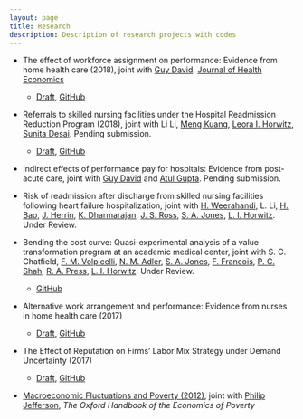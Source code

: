 ```yaml
---
layout: page
title: Research
description: Description of research projects with codes
---
```


- The effect of workforce assignment on performance: Evidence from home health care (2018), joint with [Guy David](https://hcmg.wharton.upenn.edu/profile/gdavid2/). [Journal of Health Economics](https://doi.org/10.1016/j.jhealeco.2018.03.003)
  - [Draft](https://www.dropbox.com/s/4t5eklv1sjt3uj5/handoffs-readmit-RR-finaldraft%202.23.18.pdf?dl=0), [GitHub](https://github.com/lucy-kim/handoffs-readmit)

- Referrals to skilled nursing facilities under the Hospital Readmission Reduction Program (2018), joint with Li Li, [Meng Kuang](https://medicine.yale.edu/core/people/meng_kuang.profile), [Leora I. Horwitz](https://nyulangone.org/doctors/1841334810/leora-horwitz), [Sunita Desai](https://med.nyu.edu/faculty/sunita-m-desai). Pending submission. 
  - [Draft](https://www.dropbox.com/s/0cdh3i1l3o75u8c/hrrp-snf-medical-7.2.18.pdf?dl=0), [GitHub](https://github.com/lucy-kim/vertical-integration)

- Indirect effects of performance pay for hospitals: Evidence from post-acute care, joint with [Guy David](https://hcmg.wharton.upenn.edu/profile/gdavid2/) and [Atul Gupta](https://hcmg.wharton.upenn.edu/profile/atulgup/). Pending submission.

- Risk of readmission after discharge from skilled nursing facilities following heart failure hospitalization, joint with [H. Weerahandi](https://nyulangone.org/doctors/1336373992/himali-m-weerahandi), L. Li, [H. Bao](https://medicine.yale.edu/core/people/haikun_bao.profile), [J. Herrin](https://medicine.yale.edu/people/organizations/jeph_herrin.profile), [K. Dharmarajan](https://medicine.yale.edu/core/people/kumar_dharmarajan.profile), [J. S. Ross](https://medicine.yale.edu/intmed/people/joseph_ross-2.profile), [S. A. Jones](https://med.nyu.edu/faculty/simon-a-jones), [L. I. Horwitz]((https://nyulangone.org/doctors/1841334810/leora-horwitz)). Under Review.
  
- Bending the cost curve: Quasi-experimental analysis of a value transformation program at an academic medical center, joint with S. C. Chatfield, [F. M. Volpicelli](https://nyulangone.org/doctors/1366679235/frank-m-volpicelli), [N. M. Adler](https://nyulangone.org/doctors/1821294034/nicole-m-adler), [S. A. Jones](https://med.nyu.edu/faculty/simon-a-jones), [F. Francois](https://nyulangone.org/doctors/1164516712/fritz-francois), [P. C. Shah](https://nyulangone.org/doctors/1508925991/paresh-c-shah), [R. A. Press](https://nyulangone.org/doctors/1538217195/robert-a-press), [L. I. Horwitz]((https://nyulangone.org/doctors/1841334810/leora-horwitz)). Under Review.
  - [GitHub](https://github.com/lucy-kim/VBM-eval)
  
- Alternative work arrangement and performance: Evidence from nurses in home health care (2017)
  - [Draft](https://www.dropbox.com/s/rgayoxr0ybjd5a7/altwork-readmit.pdf?dl=0), [GitHub](https://github.com/lucy-kim/altwork-readmit)

- The Effect of Reputation on Firms’ Labor Mix Strategy under Demand Uncertainty (2017)
  - [Draft](https://www.dropbox.com/s/7xx1lo0ejbku9hp/labormix-demandfluc.pdf?dl=0), [GitHub](https://github.com/lucy-kim/labormix-demandfluc)

- [Macroeconomic Fluctuations and Poverty (2012)](http://www.oxfordhandbooks.com/view/10.1093/oxfordhb/9780195393781.001.0001/oxfordhb-9780195393781-e-16), joint with [Philip Jefferson](http://www.swarthmore.edu/profile/philip-jefferson), _The Oxford Handbook of the Economics of Poverty_
